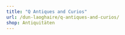 ```yaml
---
title: "Q Antiques and Curios"
url: /dun-laoghaire/q-antiques-and-curios/
shop: Antiquitäten
---
```

